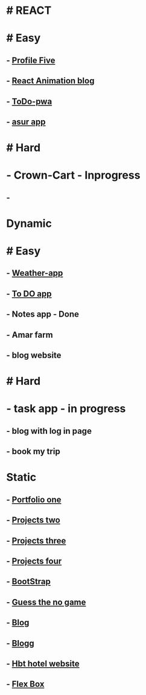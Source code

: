 # # REACT
# # Easy
   ## - [Profile Five](https://amar-profile5.herokuapp.com/)
   ## - [React Animation blog](https://amar-gupta-au8.github.io/react-first-blogpost.github.io/)
   ## - [ToDo-pwa](https://amar-todopwa.herokuapp.com/)
   ## - [asur app](https://amar-gupta-au8.github.io/asur-react/)
# # Hard
   # - Crown-Cart - Inprogress
   ## - 
# Dynamic
# # Easy
   ## - [Weather-app](https://amar-weather.herokuapp.com/)
   ## - [To DO app](https://amar-todoapp.herokuapp.com/)
   ## - Notes app - Done
   ## - Amar farm
   ## - blog website
# # Hard
   # - task app - in progress
   ## - blog with log in page
   ## - book my trip 


# Static
   ## - [Portfolio one ](https://amar-profile1.netlify.app/index.html)
   ## - [Projects two ](https://amar-profile2.netlify.app/)
   ## - [Projects three ](https://amar-profile3.netlify.app/)
   ## - [Projects four ](https://amar-profile4.netlify.app/)
   ## - [BootStrap](https://amar-btstrp-project.netlify.app/)
   ## - [Guess the no game ](https://guess-the-no-game.netlify.app/)
   ## - [Blog](https://amar-blog.netlify.app/)
   ## - [Blogg](https://amar-blogg.netlify.app/)
   ## - [Hbt hotel website](https://amar-hotel.netlify.app)
   ## - [Flex Box](https://amar-flexproject.netlify.app)
   
